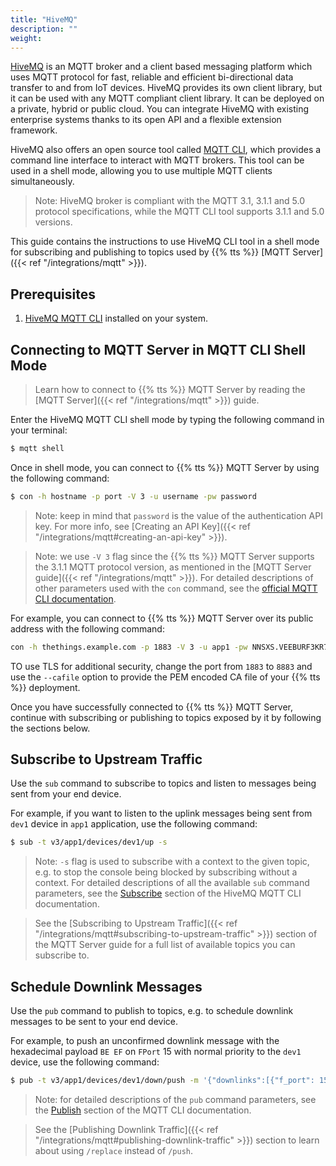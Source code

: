 ```yaml
---
title: "HiveMQ"
description: ""
weight: 
---
```


[HiveMQ](https://www.hivemq.com/) is an MQTT broker and a client based messaging platform which uses MQTT protocol for fast, reliable and efficient bi-directional data transfer to and from IoT devices. HiveMQ provides its own client library, but it can be used with any MQTT compliant client library. It can be deployed on a private, hybrid or public cloud. You can integrate HiveMQ with existing enterprise systems thanks to its open API and a flexible extension framework.

<!--more-->

HiveMQ also offers an open source tool called [MQTT CLI](https://github.com/hivemq/mqtt-cli), which provides a command line interface to interact with MQTT brokers. This tool can be used in a shell mode, allowing you to use multiple MQTT clients simultaneously. 

>Note: HiveMQ broker is compliant with the MQTT 3.1, 3.1.1 and 5.0 protocol specifications, while the MQTT CLI tool supports 3.1.1 and 5.0 versions.

This guide contains the instructions to use HiveMQ CLI tool in a shell mode for subscribing and publishing to topics used by {{% tts %}} [MQTT Server]({{< ref "/integrations/mqtt" >}}).

## Prerequisites

1. [HiveMQ MQTT CLI](https://hivemq.github.io/mqtt-cli/docs/installation.html) installed on your system.

## Connecting to MQTT Server in MQTT CLI Shell Mode

>Learn how to connect to {{% tts %}} MQTT Server by reading the [MQTT Server]({{< ref "/integrations/mqtt" >}}) guide.

Enter the HiveMQ MQTT CLI shell mode by typing the following command in your terminal:

```bash
$ mqtt shell
```

Once in shell mode, you can connect to {{% tts %}} MQTT Server by using the following command:

```bash
$ con -h hostname -p port -V 3 -u username -pw password
```

>Note: keep in mind that `password` is the value of the authentication API key. For more info, see [Creating an API Key]({{< ref "/integrations/mqtt#creating-an-api-key" >}}).

>Note: we use `-V 3` flag since the {{% tts %}} MQTT Server supports the 3.1.1 MQTT protocol version, as mentioned in the [MQTT Server guide]({{< ref "/integrations/mqtt" >}}). For detailed descriptions of other parameters used with the `con` command, see the [official MQTT CLI documentation](https://hivemq.github.io/mqtt-cli/docs/shell/connect.html).

For example, you can connect to {{% tts %}} MQTT Server over its public address with the following command:

```bash
con -h thethings.example.com -p 1883 -V 3 -u app1 -pw NNSXS.VEEBURF3KR77ZR..
```

TO use TLS for additional security, change the port from `1883` to `8883` and use the `--cafile` option to provide the PEM encoded CA file of your {{% tts %}} deployment.

Once you have successfully connected to {{% tts %}} MQTT Server, continue with subscribing or publishing to topics exposed by it by following the sections below.

## Subscribe to Upstream Traffic

Use the `sub` command to subscribe to topics and listen to messages being sent from your end device. 

For example, if you want to listen to the uplink messages being sent from `dev1` device in `app1` application, use the following command:

```bash
$ sub -t v3/app1/devices/dev1/up -s
```

>Note: `-s` flag is used to subscribe with a context to the given topic, e.g. to stop the console being blocked by subscribing without a context. For detailed descriptions of all the available `sub` command parameters, see the [Subscribe](https://hivemq.github.io/mqtt-cli/docs/shell/subscribe.html) section of the HiveMQ MQTT CLI documentation.

>See the [Subscribing to Upstream Traffic]({{< ref "/integrations/mqtt#subscribing-to-upstream-traffic" >}}) section of the MQTT Server guide for a full list of available topics you can subscribe to. 

## Schedule Downlink Messages

Use the `pub` command to publish to topics, e.g. to schedule downlink messages to be sent to your end device. 

For example, to push an unconfirmed downlink message with the hexadecimal payload `BE EF` on `FPort` 15 with normal priority to the `dev1` device, use the following command:

```bash
$ pub -t v3/app1/devices/dev1/down/push -m '{"downlinks":[{"f_port": 15,"frm_payload":"vu8=","priority": "NORMAL"}]}'
```
>Note: for detailed descriptions of the `pub` command parameters, see the [Publish](https://hivemq.github.io/mqtt-cli/docs/shell/publish.html) section of the MQTT CLI documentation.

>See the [Publishing Downlink Traffic]({{< ref "/integrations/mqtt#publishing-downlink-traffic" >}}) section to learn about using `/replace` instead of `/push`.
